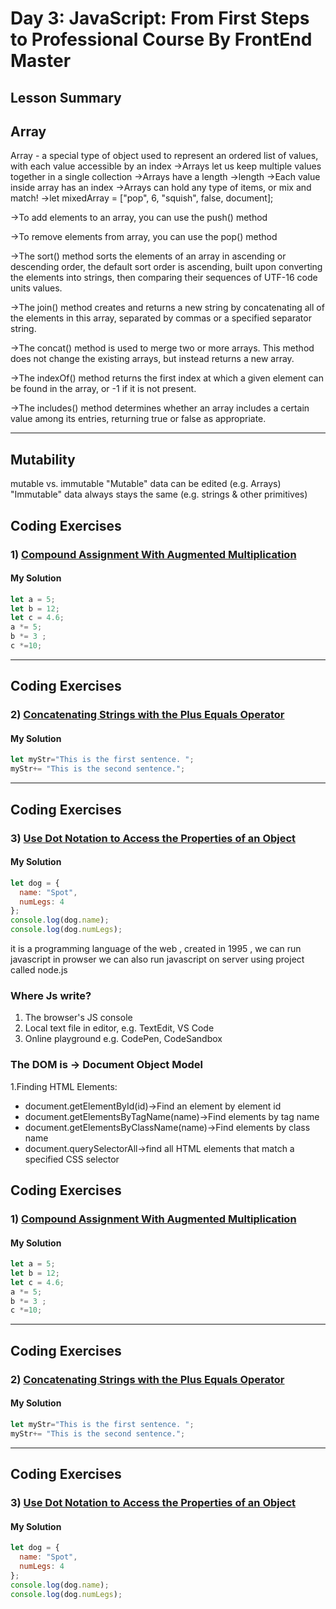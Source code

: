 
# Day 3: JavaScript: From First Steps to Professional Course By FrontEnd Master

## Lesson Summary

## Array 
Array - a special type of object used to represent an ordered list of values, with each value accessible by an index
->Arrays let us keep multiple values together in a single collection
->Arrays have a length ->length
->Each value inside array has an index
->Arrays can hold any type of items, or mix and match! ->let mixedArray = ["pop", 6, "squish", false, document];

->To add elements to an array, you can use the push() method

->To remove elements from array, you can use the pop() method

->The sort() method sorts the elements of an array in ascending or descending order, the default sort order is ascending, built upon converting the elements into strings, then comparing their sequences of UTF-16 code units values.

->The join() method creates and returns a new string by concatenating all of the elements in this array, separated by commas or a specified separator string.

->The concat() method is used to merge two or more arrays. This method does not change the existing arrays, but instead returns a new array.

->The indexOf() method returns the first index at which a given element can be found in the array, or -1 if it is not present.

->The includes() method determines whether an array includes a certain value among its entries, returning true or false as appropriate.
************************************************************************************
## Mutability 
mutable vs. immutable
"Mutable" data can be edited (e.g. Arrays)
"Immutable" data always stays the same (e.g. strings & other primitives)


## Coding Exercises

### 1) [Compound Assignment With Augmented Multiplication](https://www.freecodecamp.org/learn/javascript-algorithms-and-data-structures/basic-javascript/compound-assignment-with-augmented-multiplication)

#### My Solution


```javascript
let a = 5;
let b = 12;
let c = 4.6;
a *= 5;
b *= 3 ;
c *=10;

```
*************************************************************************************************************
## Coding Exercises

### 2) [Concatenating Strings with the Plus Equals Operator](https://www.freecodecamp.org/learn/javascript-algorithms-and-data-structures/basic-javascript/concatenating-strings-with-the-plus-equals-operator)

#### My Solution


```javascript
let myStr="This is the first sentence. ";
myStr+= "This is the second sentence.";
```
*************************************************************************************************************
## Coding Exercises

### 3) [Use Dot Notation to Access the Properties of an Object](https://www.freecodecamp.org/learn/javascript-algorithms-and-data-structures/object-oriented-programming/use-dot-notation-to-access-the-properties-of-an-object)

#### My Solution


```javascript
let dog = {
  name: "Spot",
  numLegs: 4
};
console.log(dog.name);
console.log(dog.numLegs);
```
it is a programming language of the web , created in 1995 , we can run javascript in prowser we can also run javascript on server using project called node.js
### Where Js write?
1. The browser's JS console
2. Local text file in editor, e.g. TextEdit, VS Code
3. Online playground e.g. CodePen, CodeSandbox

### The DOM is -> Document Object Model
1.Finding HTML Elements:
- document.getElementById(id)->Find an element by element id
- document.getElementsByTagName(name)->Find elements by tag name
- document.getElementsByClassName(name)->Find elements by class name
- document.querySelectorAll->find all HTML elements that match a specified CSS selector


## Coding Exercises

### 1) [Compound Assignment With Augmented Multiplication](https://www.freecodecamp.org/learn/javascript-algorithms-and-data-structures/basic-javascript/compound-assignment-with-augmented-multiplication)

#### My Solution


```javascript
let a = 5;
let b = 12;
let c = 4.6;
a *= 5;
b *= 3 ;
c *=10;

```
*************************************************************************************************************
## Coding Exercises

### 2) [Concatenating Strings with the Plus Equals Operator](https://www.freecodecamp.org/learn/javascript-algorithms-and-data-structures/basic-javascript/concatenating-strings-with-the-plus-equals-operator)

#### My Solution


```javascript
let myStr="This is the first sentence. ";
myStr+= "This is the second sentence.";
```
*************************************************************************************************************
## Coding Exercises

### 3) [Use Dot Notation to Access the Properties of an Object](https://www.freecodecamp.org/learn/javascript-algorithms-and-data-structures/object-oriented-programming/use-dot-notation-to-access-the-properties-of-an-object)

#### My Solution


```javascript
let dog = {
  name: "Spot",
  numLegs: 4
};
console.log(dog.name);
console.log(dog.numLegs);
```

